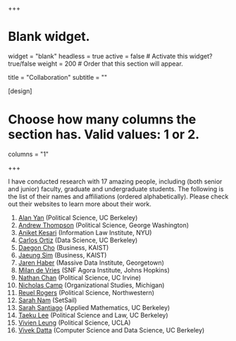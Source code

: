 +++
# Blank widget.
widget = "blank"
headless = true
active = false  # Activate this widget? true/false
weight = 200  # Order that this section will appear.

title = "Collaboration"
subtitle = ""

[design]
  # Choose how many columns the section has. Valid values: 1 or 2.
  columns = "1"

+++

I have conducted research with 17 amazing people, including (both senior and junior) faculty, graduate and undergraduate students. The following is the list of their names and affiliations (ordered alphabetically). Please check out their websites to learn more about their work. 

1. [Alan Yan](https://polisci.berkeley.edu/people/person/alan-yan) (Political Science, UC Berkeley)
2. [Andrew Thompson](https://sites.northwestern.edu/athompson/) (Political Science, George Washington)
3. [Aniket Kesari](https://akesari12.github.io/) (Information Law Institute, NYU)
4. [Carlos Ortiz](https://www.linkedin.com/in/carlosortizdev) (Data Science, UC Berkeley)
5. [Daegon Cho](https://www.business.kaist.edu/faculty/dgcho) (Business, KAIST)
6. [Jaeung Sim](https://sites.google.com/view/jaeungsim) (Business, KAIST)
7. [Jaren Haber](https://www.jarenhaber.com/) (Massive Data Institute, Georgetown)
8. [Milan de Vries](https://www.linkedin.com/in/milan-de-vries-567b7376) (SNF Agora Institute, Johns Hopkins)
9. [Nathan Chan](https://scholar.google.com/citations?user=3NKNlWwAAAAJ&hl=en) (Political Science, UC Irvine)
12. [Nicholas Camp](https://lsa.umich.edu/orgstudies/people/faculty/npcamp.html) (Organizational Studies, Michigan)
12. [Reuel Rogers](https://polisci.northwestern.edu/people/core-faculty/reuel-rogers.html) (Political Science, Northwestern)
13. [Sarah Nam](https://www.linkedin.com/in/sarah-nam) (SetSail)
14. [Sarah Santiago](https://www.linkedin.com/in/sarahnsantiago) (Applied Mathematics, UC Berkeley)
15. [Taeku Lee](https://polisci.berkeley.edu/people/person/taeku-lee) (Political Science and Law, UC Berkeley)
16. [Vivien Leung](https://sites.google.com/view/vivienleung/home) (Political Science, UCLA)
17. [Vivek Datta](https://www.linkedin.com/in/vivek-datta) (Computer Science and Data Science, UC Berkeley)
